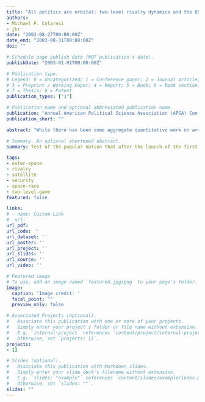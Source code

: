 ```yaml
---
title: "All politics are orbital: two-level rivalry dynamics and the US-Soviet space race [Paper presentation]"
authors:
- Michael P. Colaresi
- jkr
date: "2003-08-27T00:00:00Z"
date_end: "2003-08-31T00:00:00Z"
doi: ""

# Schedule page publish date (NOT publication's date).
publishDate: "2003-01-01T00:00:00Z"

# Publication type.
# Legend: 0 = Uncategorized; 1 = Conference paper; 2 = Journal article;
# 3 = Preprint / Working Paper; 4 = Report; 5 = Book; 6 = Book section;
# 7 = Thesis; 8 = Patent
publication_types: ["1"]

# Publication name and optional abbreviated publication name.
publication: "Annual American Political Science Association (APSA) Conference, Philadelphia, PA"
publication_short: ""

abstract: "While there has been some aggregate quantitative work on arms races and rivalry, this paper analyzes the space race between the US and the USSR as an in-depth quantitative case study of interstate co mpetition. During the height of the Cold War, the United States and the Soviet Union engaged in a struggle to prevent the other side from dominating space. Here we test the popular notion that after the launch of the first Sputnik the Soviet Union and the U.S. engaged in a race to space, following previous patterns of competition between th e major power rivals. Placing the analysis into the expanding rivalry literature, this pa per employs a time-series analysis of the unfolding space rivalry between the two major power competitors. Using newly collected data on satellite and rocket la unches into space, as well as presidential approval, conflict/cooperation scales, and economic indicators, we are able to illustrate the dynamic interaction between domestic and international competition. Specifically, applying VAR techniques to the data allows for the testing of various hypotheses related to reciprocity and two-level models of interstate interaction. The results show that the space race was fueled in large part by domestic considerations, rather than following a pure action-reacti on sequence. Increased Soviet conflict did not inflate the likelihood of US launches, as one might expect. Instead, US launches followed dips in presidential approval. Historical documents and secondary sources further support the importance of domestic politics, although not to the exclusion of international variables. In total, the findings confirm a two-level logic for rivalry maintenance, whereby increased competition from an enemy is inflated by domestic politics and inflames further competition in the future."

# Summary. An optional shortened abstract.
summary: Test of the popular notion that after the launch of the first Sputnik the Soviet Union and the U.S. engaged in a race to space, following previous patterns of competition between th e major power rivals.

tags:
- outer-space
- rivalry
- satellite
- security
- space-race
- two-level-game
featured: false

links:
# - name: Custom Link
#  url:
url_pdf:
url_code: ''
url_dataset: ''
url_poster: ''
url_project: ''
url_slides: ''
url_source: ''
url_video: ''

# Featured image
# To use, add an image named `featured.jpg/png` to your page's folder.
image:
  caption: 'Image credit: '
  focal_point: ""
  preview_only: false

# Associated Projects (optional).
#   Associate this publication with one or more of your projects.
#   Simply enter your project's folder or file name without extension.
#   E.g. `internal-project` references `content/project/internal-project/index.md`.
#   Otherwise, set `projects: []`.
projects:
- []

# Slides (optional).
#   Associate this publication with Markdown slides.
#   Simply enter your slide deck's filename without extension.
#   E.g. `slides: "example"` references `content/slides/example/index.md`.
#   Otherwise, set `slides: ""`.
slides: ""
---
```

